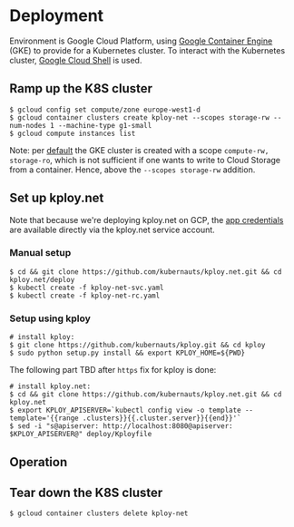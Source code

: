 # Deployment

Environment is Google Cloud Platform, using [Google Container Engine](https://cloud.google.com/container-engine/) (GKE) to provide for a Kubernetes cluster. To interact with the Kubernetes cluster, [Google Cloud Shell](https://cloud.google.com/cloud-shell/docs/) is used.

## Ramp up the K8S cluster

    $ gcloud config set compute/zone europe-west1-d
    $ gcloud container clusters create kploy-net --scopes storage-rw --num-nodes 1 --machine-type g1-small
    $ gcloud compute instances list

Note: per [default](https://cloud.google.com/sdk/gcloud/reference/container/clusters/create) the GKE cluster is created with a scope `compute-rw, storage-ro`, which is not sufficient if one wants to write to Cloud Storage from a container. Hence, above the `--scopes storage-rw` addition.


## Set up kploy.net

Note that because we're deploying kploy.net on GCP, the [app credentials](https://developers.google.com/identity/protocols/application-default-credentials) are available directly via the kploy.net service account.

### Manual setup

    $ cd && git clone https://github.com/kubernauts/kploy.net.git && cd kploy.net/deploy
    $ kubectl create -f kploy-net-svc.yaml
    $ kubectl create -f kploy-net-rc.yaml 

### Setup using kploy

    # install kploy: 
    $ git clone https://github.com/kubernauts/kploy.git && cd kploy
    $ sudo python setup.py install && export KPLOY_HOME=${PWD}

The following part TBD after `https` fix for kploy is done:

    # install kploy.net:
    $ cd && git clone https://github.com/kubernauts/kploy.net.git && cd kploy.net
    $ export KPLOY_APISERVER=`kubectl config view -o template --template='{{range .clusters}}{{.cluster.server}}{{end}}'`
    $ sed -i "s@apiserver: http://localhost:8080@apiserver: $KPLOY_APISERVER@" deploy/Kployfile

## Operation

## Tear down the K8S cluster

    $ gcloud container clusters delete kploy-net